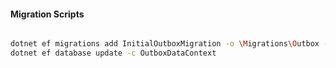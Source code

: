 #### Migration Scripts

```bash

dotnet ef migrations add InitialOutboxMigration -o \Migrations\Outbox -c OutboxDataContext
dotnet ef database update -c OutboxDataContext
```
